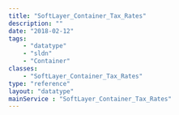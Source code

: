 ```yaml
---
title: "SoftLayer_Container_Tax_Rates"
description: ""
date: "2018-02-12"
tags:
    - "datatype"
    - "sldn"
    - "Container"
classes:
    - "SoftLayer_Container_Tax_Rates"
type: "reference"
layout: "datatype"
mainService : "SoftLayer_Container_Tax_Rates"
---
```

